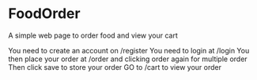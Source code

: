 # FoodOrder
A simple web page to order food and view your cart

You need to create an account on /register
You need to login at /login
You then place your order at /order and clicking order again for multiple order
Then click save to store your order 
GO to /cart to view your order
